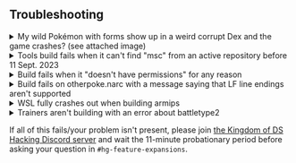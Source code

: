## Troubleshooting

<details>
<summary>My wild Pokémon with forms show up in a weird corrupt Dex and the game crashes? (see attached image)</summary>
<br>

![image](https://user-images.githubusercontent.com/16446370/210486548-d9bbe1a2-33a1-4b7d-b9b0-e9ca1d313c2b.png)

Ensure you are using the encounter macros properly in [`armips/data/encounters.s`](https://github.com/BluRosie/hg-engine/blob/main/armips/data/encounters.s) as per [[Wild Pokémon Table Documentation|Wild-Pokémon-Table-Documentation]].

This specific error was caused by specifying `pokemon SPECIES_RATTATA_ALOLAN` instead of `monwithform SPECIES_RATTATA, 1`.

</details>

<details>
<summary>Tools build fails when it can't find "msc" from an active repository before 11 Sept. 2023</summary>
<br>

After trying to deal with all of .NET's interoperability issues with WSL, I finally chose to switch on that date to just using `mono` instead.  Existing repositories just need to run:
```
sudo apt install mono-devel
make clean_tools --jobs
make build_tools --jobs
```
before running `make --jobs` again.  This will fix the hanging issue as well for `pngtobtx0` and `swav2swar`.  This was changed in [this commit](https://github.com/BluRosie/hg-engine/commit/e3151980745de629abe8120632c1fe952f1818f7).
</details>

<details>
<summary>Build fails when it "doesn't have permissions" for any reason</summary>
<br>

Try running it again with `sudo` in front:  `sudo make build_tools --jobs`
</details>

<details>
<summary>Build fails on otherpoke.narc with a message saying that LF line endings aren't supported</summary>
<br>

Run:
```
git rm -rf --cached .
git reset --hard HEAD
```
The affected pal files in `rawdata/otherpoke/arceus-fairy-normal.pal` and `rawdata/otherpoke/arceus-fairy-normal.pal` should now use CR LF line endings.  Alternatively, you can manually convert them yourselves with Notepad++.

The correct file will show "Windows (CR LF)" at the bottom right of the editor in Notepad++.
</details>

<details>
<summary>WSL fully crashes out when building armips</summary>
<br>

Remove the `--jobs` from the command, running just `make build_tools`.  It will take longer, but will take less memory, and thus won't crash WSL.
</details>

<details>
<summary>Trainers aren't building with an error about battletype2</summary>
<br>

The old trainer structure was a little misinformed, and fields we had labeled were wrong.  DSPRE also reads the trainer class as a 2-byte field instead of just a single byte field as the code reads it.  To fit in nicely, we made the trainer class a 2-byte field and fixed the old `battletype2` field to be just `battletype`, deleting the original `battletype` field that was directly after the `trainerclass` field.  This was changed in [this commit](https://github.com/BluRosie/hg-engine/commit/46a604edd4d1f2d3502b28a934de6ce5990e3247).
</details>

If all of this fails/your problem isn't present, please join [the Kingdom of DS Hacking Discord server](https://discord.gg/zAtqJDW2jC) and wait the 11-minute probationary period before asking your question in `#hg-feature-expansions`.
